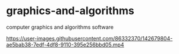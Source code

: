 # graphics-and-algorithms
computer graphics and algorithms software

https://user-images.githubusercontent.com/86332370/142679804-ae5bab38-7edf-4df8-9110-395e256bbd05.mp4
